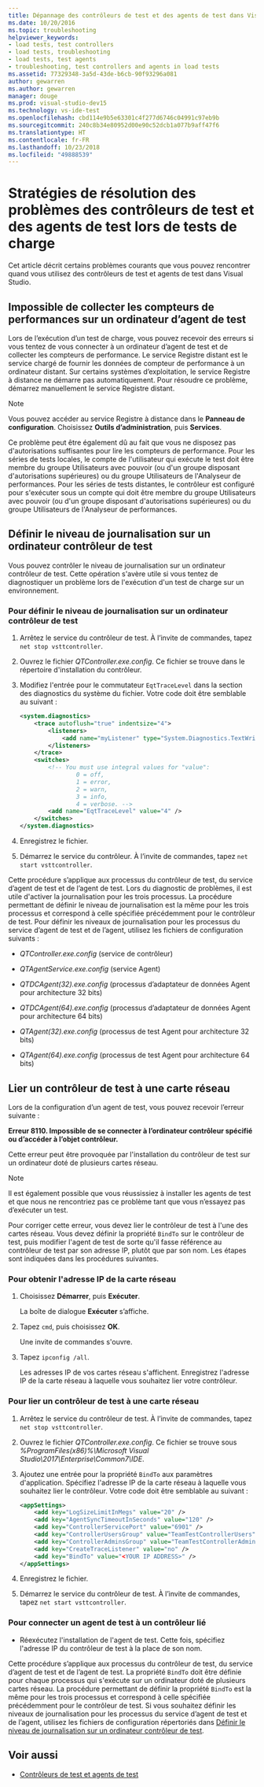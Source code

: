 ```yaml
---
title: Dépannage des contrôleurs de test et des agents de test dans Visual Studio
ms.date: 10/20/2016
ms.topic: troubleshooting
helpviewer_keywords:
- load tests, test controllers
- load tests, troubleshooting
- load tests, test agents
- troubleshooting, test controllers and agents in load tests
ms.assetid: 77329348-3a5d-43de-b6cb-90f93296a081
author: gewarren
ms.author: gewarren
manager: douge
ms.prod: visual-studio-dev15
ms.technology: vs-ide-test
ms.openlocfilehash: cbd114e9b5e63301c4f277d6746c04991c97eb9b
ms.sourcegitcommit: 240c8b34e80952d00e90c52dcb1a077b9aff47f6
ms.translationtype: HT
ms.contentlocale: fr-FR
ms.lasthandoff: 10/23/2018
ms.locfileid: "49888539"
---
```

# <a name="strategies-for-troubleshooting-test-controllers-and-test-agents-in-load-tests"></a>Stratégies de résolution des problèmes des contrôleurs de test et des agents de test lors de tests de charge

Cet article décrit certains problèmes courants que vous pouvez rencontrer quand vous utilisez des contrôleurs de test et agents de test dans Visual Studio.

##  <a name="unable-to-collect-performance-counters-on-test-agent-computer"></a>Impossible de collecter les compteurs de performances sur un ordinateur d’agent de test

Lors de l’exécution d’un test de charge, vous pouvez recevoir des erreurs si vous tentez de vous connecter à un ordinateur d’agent de test et de collecter les compteurs de performance. Le service Registre distant est le service chargé de fournir les données de compteur de performance à un ordinateur distant. Sur certains systèmes d’exploitation, le service Registre à distance ne démarre pas automatiquement. Pour résoudre ce problème, démarrez manuellement le service Registre distant.

> [!NOTE]
> Vous pouvez accéder au service Registre à distance dans le **Panneau de configuration**. Choisissez **Outils d’administration**, puis **Services**.

Ce problème peut être également dû au fait que vous ne disposez pas d'autorisations suffisantes pour lire les compteurs de performance. Pour les séries de tests locales, le compte de l'utilisateur qui exécute le test doit être membre du groupe Utilisateurs avec pouvoir (ou d'un groupe disposant d'autorisations supérieures) ou du groupe Utilisateurs de l'Analyseur de performances. Pour les séries de tests distantes, le contrôleur est configuré pour s'exécuter sous un compte qui doit être membre du groupe Utilisateurs avec pouvoir (ou d'un groupe disposant d'autorisations supérieures) ou du groupe Utilisateurs de l'Analyseur de performances.

## <a name="set-the-logging-level-on-a-test-controller-computer"></a>Définir le niveau de journalisation sur un ordinateur contrôleur de test

Vous pouvez contrôler le niveau de journalisation sur un ordinateur contrôleur de test. Cette opération s'avère utile si vous tentez de diagnostiquer un problème lors de l'exécution d'un test de charge sur un environnement.

### <a name="to-set-the-logging-level-on-a-test-controller-computer"></a>Pour définir le niveau de journalisation sur un ordinateur contrôleur de test

1.  Arrêtez le service du contrôleur de test. À l’invite de commandes, tapez `net stop vsttcontroller`.

2.  Ouvrez le fichier *QTController.exe.config*. Ce fichier se trouve dans le répertoire d'installation du contrôleur.

3.  Modifiez l'entrée pour le commutateur `EqtTraceLevel` dans la section des diagnostics du système du fichier. Votre code doit être semblable au suivant :

    ```xml
    <system.diagnostics>
        <trace autoflush="true" indentsize="4">
            <listeners>
                <add name="myListener" type="System.Diagnostics.TextWriterTraceListener" initializeData="d:\VSTestHost.log" />
            </listeners>
        </trace>
        <switches>
            <!-- You must use integral values for "value":
                    0 = off,
                    1 = error,
                    2 = warn,
                    3 = info,
                    4 = verbose. -->
            <add name="EqtTraceLevel" value="4" />
        </switches>
    </system.diagnostics>
    ```

4.  Enregistrez le fichier.

5.  Démarrez le service du contrôleur. À l’invite de commandes, tapez `net start vsttcontroller`.

Cette procédure s’applique aux processus du contrôleur de test, du service d’agent de test et de l’agent de test. Lors du diagnostic de problèmes, il est utile d'activer la journalisation pour les trois processus. La procédure permettant de définir le niveau de journalisation est la même pour les trois processus et correspond à celle spécifiée précédemment pour le contrôleur de test. Pour définir les niveaux de journalisation pour les processus du service d’agent de test et de l’agent, utilisez les fichiers de configuration suivants :

-   *QTController.exe.config* (service de contrôleur)

-   *QTAgentService.exe.config* (service Agent)

-   *QTDCAgent(32).exe.config* (processus d’adaptateur de données Agent pour architecture 32 bits)

-   *QTDCAgent(64).exe.config* (processus d’adaptateur de données Agent pour architecture 64 bits)

-   *QTAgent(32).exe.config* (processus de test Agent pour architecture 32 bits)

-   *QTAgent(64).exe.config* (processus de test Agent pour architecture 64 bits)

## <a name="bind-a-test-controller-to-a-network-adapter"></a>Lier un contrôleur de test à une carte réseau

Lors de la configuration d’un agent de test, vous pouvez recevoir l’erreur suivante :

**Erreur 8110. Impossible de se connecter à l’ordinateur contrôleur spécifié ou d’accéder à l’objet contrôleur.**

Cette erreur peut être provoquée par l'installation du contrôleur de test sur un ordinateur doté de plusieurs cartes réseau.

> [!NOTE]
> Il est également possible que vous réussissiez à installer les agents de test et que nous ne rencontriez pas ce problème tant que vous n’essayez pas d’exécuter un test.

Pour corriger cette erreur, vous devez lier le contrôleur de test à l'une des cartes réseau. Vous devez définir la propriété `BindTo` sur le contrôleur de test, puis modifier l'agent de test de sorte qu'il fasse référence au contrôleur de test par son adresse IP, plutôt que par son nom. Les étapes sont indiquées dans les procédures suivantes.

### <a name="to-obtain-the-ip-address-of-the-network-adapter"></a>Pour obtenir l'adresse IP de la carte réseau

1.  Choisissez **Démarrer**, puis **Exécuter**.

     La boîte de dialogue **Exécuter** s’affiche.

2.  Tapez `cmd`, puis choisissez **OK**.

     Une invite de commandes s'ouvre.

3.  Tapez `ipconfig /all`.

     Les adresses IP de vos cartes réseau s'affichent. Enregistrez l'adresse IP de la carte réseau à laquelle vous souhaitez lier votre contrôleur.

### <a name="to-bind-a-test-controller-to-a-network-adapter"></a>Pour lier un contrôleur de test à une carte réseau

1.  Arrêtez le service du contrôleur de test. À l’invite de commandes, tapez `net stop vsttcontroller`.

2.  Ouvrez le fichier *QTController.exe.config*. Ce fichier se trouve sous *%ProgramFiles(x86)%\Microsoft Visual Studio\2017\Enterprise\Common7\IDE*.

3.  Ajoutez une entrée pour la propriété `BindTo` aux paramètres d'application. Spécifiez l'adresse IP de la carte réseau à laquelle vous souhaitez lier le contrôleur. Votre code doit être semblable au suivant :

    ```xml
    <appSettings>
        <add key="LogSizeLimitInMegs" value="20" />
        <add key="AgentSyncTimeoutInSeconds" value="120" />
        <add key="ControllerServicePort" value="6901" />
        <add key="ControllerUsersGroup" value="TeamTestControllerUsers" />
        <add key="ControllerAdminsGroup" value="TeamTestControllerAdmins" />
        <add key="CreateTraceListener" value="no" />
        <add key="BindTo" value="<YOUR IP ADDRESS>" />
    </appSettings>
    ```

4.  Enregistrez le fichier.

5.  Démarrez le service du contrôleur de test. À l’invite de commandes, tapez `net start vsttcontroller`.

### <a name="to-connect-a-test-agent-to-a-bound-controller"></a>Pour connecter un agent de test à un contrôleur lié

-   Réexécutez l'installation de l'agent de test. Cette fois, spécifiez l'adresse IP du contrôleur de test à la place de son nom.

Cette procédure s’applique aux processus du contrôleur de test, du service d’agent de test et de l’agent de test. La propriété `BindTo` doit être définie pour chaque processus qui s'exécute sur un ordinateur doté de plusieurs cartes réseau. La procédure permettant de définir la propriété `BindTo` est la même pour les trois processus et correspond à celle spécifiée précédemment pour le contrôleur de test. Si vous souhaitez définir les niveaux de journalisation pour les processus du service d’agent de test et de l’agent, utilisez les fichiers de configuration répertoriés dans [Définir le niveau de journalisation sur un ordinateur contrôleur de test](#set-the-logging-level-on-a-test-controller-computer).

## <a name="see-also"></a>Voir aussi

- [Contrôleurs de test et agents de test](../test/configure-test-agents-and-controllers-for-load-tests.md)
